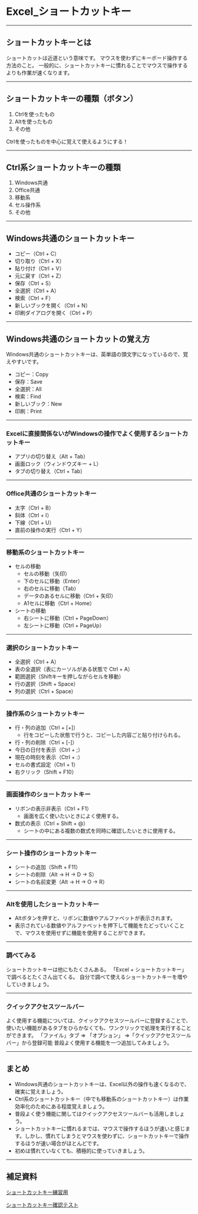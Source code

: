 # Excel_ショートカットキー

---

## ショートカットキーとは

ショートカットは近道という意味です。
マウスを使わずにキーボード操作する方法のこと。
一般的に、ショートカットキーに慣れることでマウスで操作するよりも作業が速くなります。


---

## ショートカットキーの種類（ボタン）

1. Ctrlを使ったもの
2. Altを使ったもの
3. その他

Ctrlを使ったものを中心に覚えて使えるようにする！

---

## Ctrl系ショートカットキーの種類

1. Windows共通
2. Office共通
3. 移動系
4. セル操作系
5. その他

---

## Windows共通のショートカットキー

* コピー（Ctrl + C）
* 切り取り（Ctrl + X）
* 貼り付け（Ctrl + V）
* 元に戻す（Ctrl + Z）
* 保存（Ctrl + S）
* 全選択（Ctrl + A）
* 検索（Ctrl + F）
* 新しいブックを開く（Ctrl + N）
* 印刷ダイアログを開く（Ctrl + P）

---

## Windows共通のショートカットの覚え方

Windows共通のショートカットキーは、英単語の頭文字になっているので、覚えやすいです。


* コピー：Copy
* 保存：Save
* 全選択：All
* 検索：Find
* 新しいブック：New
* 印刷：Print

---

### Excelに直接関係ないがWindowsの操作でよく使用するショートカットキー

* アプリの切り替え（Alt + Tab）
* 画面ロック（ウィンドウズキー + L）
* タブの切り替え（Ctrl + Tab）

---

### Office共通のショートカットキー

* 太字（Ctrl + B）
* 斜体（Ctrl + I）
* 下線（Ctrl + U）
* 直前の操作の実行（Ctrl + Y）

---

### 移動系のショートカットキー

* セルの移動
  * セルの移動（矢印）
  * 下のセルに移動（Enter）
  * 右のセルに移動（Tab）
  * データのあるセルに移動（Ctrl + 矢印）
  * A1セルに移動（Ctrl + Home）
* シートの移動
  * 右シートに移動（Ctrl + PageDown）
  * 左シートに移動（Ctrl + PageUp）

---

### 選択のショートカットキー

* 全選択（Ctrl + A）
* 表の全選択（表にカーソルがある状態で Ctrl + A）
* 範囲選択（Shiftキーを押しながらセルを移動）
* 行の選択（Shift + Space）
* 列の選択（Ctrl + Space）

---

### 操作系のショートカットキー

* 行・列の追加（Ctrl + [+]）
  * 行をコピーした状態で行うと、コピーした内容ごと貼り付けられる。
* 行・列の削除（Ctrl + [-]）
* 今日の日付を表示（Ctrl + ;）
* 現在の時刻を表示（Ctrl + :）
* セルの書式設定（Ctrl + 1）
* 右クリック（Shift + F10）

---

### 画面操作のショートカットキー

* リボンの表示非表示（Ctrl + F1）
  * 画面を広く使いたいときによく使用する。
* 数式の表示（Ctrl + Shift + @）
  * シートの中にある複数の数式を同時に確認したいときに使用する。

---

### シート操作のショートカットキー

* シートの追加（Shift + F11）
* シートの削除（Alt → H → D → S）
* シートの名前変更（Alt → H → O → R）

---

### Altを使用したショートカットキー

* Altボタンを押すと、リボンに数値やアルファベットが表示されます。
* 表示されている数値やアルファベットを押下して機能をたどっていくことで、マウスを使用せずに機能を使用することができます。

---

### 調べてみる

ショートカットキーは他にもたくさんある。
「Excel + ショートカットキー」で調べるとたくさん出てくる。
自分で調べて使えるショートカットキーを増やしていきましょう。

---

### クイックアクセスツールバー

よく使用する機能については、クイックアクセスツールバーに登録することで、使いたい機能があるタブをひらかなくても、ワンクリックで処理を実行することができます。
「ファイル」タブ ⇒ 「オプション」 ⇒「クイックアクセスツールバー」から登録可能
普段よく使用する機能を一つ追加してみましょう。

---

## まとめ

* Windows共通のショートカットキーは、Excel以外の操作も速くなるので、確実に覚えましょう。
* Ctrl系のショートカットキー（中でも移動系のショートカットキー）は作業効率化のためにある程度覚えましょう。
* 普段よく使う機能に関してはクイックアクセスツールバーも活用しましょう。
* ショートカットキーに慣れるまでは、マウスで操作するほうが速いと感じます。しかし、慣れてしまうとマウスを使わずに、ショートカットキーで操作するほうが速い場合がほとんどです。
* 初めは慣れていなくても、積極的に使っていきましょう。

---

## 補足資料

[ショートカットキー練習用](../resource/ショートカットキー練習用.xlsx)

[ショートカットキー確認テスト](../resource/ショートカットキー確認テスト.xlsm)
